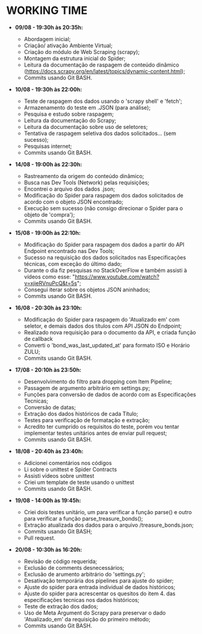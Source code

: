 # WORKING TIME

* **09/08 - 19:30h às 20:35h:** 
    * Abordagem inicial;
    * Criação/ ativação Ambiente Virtual;
    * Criação do módulo de Web Scraping (scrapy);
    * Montagem da estrutura inicial do Spider;
    * Leitura da documentação de raspagem de conteúdo dinâmico (https://docs.scrapy.org/en/latest/topics/dynamic-content.html);
    * Commits usando Git BASH.

* **10/08 - 19:30h às 22:00h:** 
    * Teste de raspagem dos dados usando o 'scrapy shell' e 'fetch';
    * Armazenamento do teste em .JSON (para análise);
    * Pesquisa e estudo sobre raspagem;
    * Leitura da documentação do Scrapy;
    * Leitura da documentação sobre uso de seletores;
    * Tentativa de raspagem seletiva dos dados solicitados... (sem sucesso);
    * Pesquisas internet;
    * Commits usando Git BASH.

* **14/08 - 19:00h às 22:30h:** 
    * Rastreamento da origem do conteúdo dinâmico;
    * Busca nas Dev Tools (Network) pelas requisições;
    * Encontrei o arquivo dos dados .json;
    * Modificação do Spider para raspagem dos dados solicitados de acordo com o objeto JSON encontrado;
    * Execução sem sucesso (não consigo direcionar o Spider para o objeto de 'compra');
    * Commits usando Git BASH.

* **15/08 - 19:00h às 22:10h:** 
    * Modificação do Spider para raspagem dos dados a partir do API Endpoint encontrado nas Dev Tools;
    * Sucesso na requisição dos dados solicitados nas Especificações técnicas, com exceção do último dado;
    * Durante o dia fiz pesquisas no StackOverFlow e também assisti à vídeos como esse: "https://www.youtube.com/watch?v=xjieRVnuPcQ&t=5s";
    * Consegui iterar sobre os objetos JSON aninhados;
    * Commits usando Git BASH.

* **16/08 - 20:30h às 23:10h:** 
    * Modificação do Spider para raspagem do 'Atualizado em' com seletor, e demais dados dos títulos com API JSON do Endpoint;
    * Realizado nova requisição para o documento da API, e criada função de callback
    * Converti o 'bond_was_last_updated_at' para formato ISO e Horário ZULU;
    * Commits usando Git BASH.

* **17/08 - 20:10h às 23:50h:** 
    * Desenvolvimento do filtro para dropping com Item Pipeline;
    * Passagem de argumento arbitrário em settings.py;
    * Funções para conversão de dados de acordo com as Especificações Tecnicas;
    * Conversão de datas;
    * Extração dos dados históricos de cada Título;
    * Testes para verificação de formatação e extração;
    * Acredito ter cumprido os requisitos do teste, porém vou tentar implementar testes unitários antes de enviar pull request;
    * Commits usando Git BASH.

* **18/08 - 20:40h às 23:40h:** 
    * Adicionei comentários nos códigos
    * Li sobre o unittest e Spider Contracts
    * Assisti vídeos sobre unittest
    * Criei um template de teste usando o unittest
    * Commits usando Git BASH.

* **19/08 - 14:00h às 19:45h:** 
    * Criei dois testes unitário, um para verificar a função parse() e outro para verificar a função parse_treasure_bonds();
    * Extração atualizada dos dados para o arquivo /treasure_bonds.json;
    * Commits usando Git BASH;
    * Pull request.

* **20/08 - 10:30h às 16:20h:** 
    * Revisão de código requerida;
    * Exclusão de comments desnecessários;
    * Exclusão de arumento arbitrário do 'settings.py';
    * Desativação temporária dos pipelines para ajuste do spider;
    * Ajuste do spider para entrada individual de dados históricos;
    * Ajuste do spider para acrescentar os quesitos do item 4. das especificações tecnicas nos dados históricos;
    * Teste de extração dos dados;
    * Uso de Meta Argument do Scrapy para preservar o dado 'Atualizado_em' da requisição do primeiro método;
    * Commits usando Git BASH.
